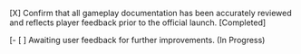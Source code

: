 [X] Confirm that all gameplay documentation has been accurately reviewed and reflects player feedback prior to the official launch. [Completed]

[- [ ] Awaiting user feedback for further improvements. (In Progress)